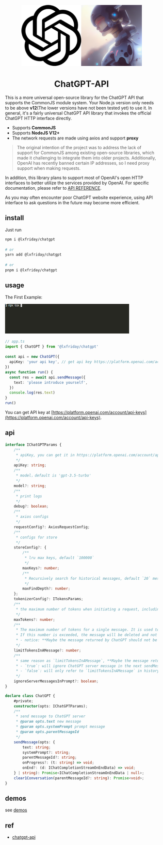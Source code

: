 <div align="center">
<img width="197" src="./assets/icon2.png"/><img width="200" src="./assets/icon1.png" alt="generate by stable diffusion"/>
</a>
</div>
<h1 align="center">ChatGPT-API</h1>

This is a more universal open-source library for the ChatGPT API that supports the CommonJS module system. Your Node.js version only needs to be above **v12**(The lower versions have not been tested yet) to use it. In general, it's a fairly universal ChatGPT API library that invokes the official ChatGPT HTTP interface directly.

- Supports **CommonJS** 
- Supports **NodeJS V12+**
- The network requests are made using axios and support **proxy**

> The original intention of the project was to address the lack of support for CommonJS among existing open-source libraries, which made it challenging to integrate them into older projects. Additionally, OpenAI has recently banned certain IP addresses, so I need proxy support when making requests.

In addition, this library plans to support most of OpenAI's open HTTP interfaces to better utilize the services provided by OpenAI. For specific documentation, please refer to [API REFERENCE](https://platform.openai.com/docs/api-reference/models/list).

As you may often encounter poor ChatGPT website experience, using API interface to ask questions in the future may become more efficient.

## install

Just run

```bash
npm i @lxfriday/chatgpt

# or
yarn add @lxfriday/chatgpt

# or
pnpm i @lxfriday/chatgpt
```

## usage

The First Example:

![chatgpt](./assets//chatgpt1.gif)

```ts
// app.ts
import { ChatGPT } from '@lxfriday/chatgpt'

const api = new ChatGPT({
  apiKey: 'your api key', // get api key https://platform.openai.com/account/api-keys
})
async function run() {
  const res = await api.sendMessage({
    text: 'please introduce yourself',
  })
  console.log(res.text)
}
run()
```

You can get API key at [https://platform.openai.com/account/api-keys](https://platform.openai.com/account/api-keys).

## api

```typescript
interface IChatGPTParams {
    /**
     * apiKey, you can get it in https://platform.openai.com/account/api-keys,You can apply for up to 5 at most.
     */
    apiKey: string;
    /**
     * model，default is 'gpt-3.5-turbo'
     */
    model?: string;
    /**
     * print logs
     */
    debug?: boolean;
    /**
     * axios configs
     */
    requestConfig?: AxiosRequestConfig;
    /**
     * configs for store
     */
    storeConfig?: {
        /**
         * lru max keys, default `100000`
         */
        maxKeys?: number;
        /**
         * Recursively search for historical messages, default `20` messages will be sent to the ChatGPT server
         */
        maxFindDepth?: number;
    };
    tokenizerConfig?: ITokensParams;
    /**
     * the maximum number of tokens when initiating a request, including prompts and completion. The default value is 4096.
     */
    maxTokens?: number;
    /**
     * The maximum number of tokens for a single message. It is used to prevent from sending too many tokens to the ChatGPT server.
     * If this number is exceeded, the message will be deleted and not passed on as a prompt to the chatGPT server. The default value is `1000`.
     * - notice: **Maybe the message returned by ChatGPT should not be sent to the ChatGPT server as a prompt for the next conversation**.
     */
    limitTokensInAMessage?: number;
    /**
     * same reason as `limitTokensInAMessage`, **Maybe the message returned by ChatGPT should not be sent to the ChatGPT server as a prompt for the next conversation**, default value is `false`
     * - `true`: will ignore ChatGPT server message in the next sendMessage, and will only refer to `limitTokensInAMessage` in history messages
     * - `false`: will only refer to `limitTokensInAMessage` in history messages
     */
    ignoreServerMessagesInPrompt?: boolean;
}
```

```typescript
declare class ChatGPT {
    #private;
    constructor(opts: IChatGPTParams);
    /**
     * send message to ChatGPT server
     * @param opts.text new message
     * @param opts.systemPrompt prompt message
     * @param opts.parentMessageId
     */
    sendMessage(opts: {
        text: string;
        systemPrompt?: string;
        parentMessageId?: string;
        onProgress?: (t: string) => void;
        onEnd?: (d: IChatCompletionStreamOnEndData) => void;
    } | string): Promise<IChatCompletionStreamOnEndData | null>;
    clear1Conversation(parentMessageId?: string): Promise<void>;
}
```

## demos

see [demos](./demo/)

## ref

- [chatgpt-api](https://github.com/transitive-bullshit/chatgpt-api)